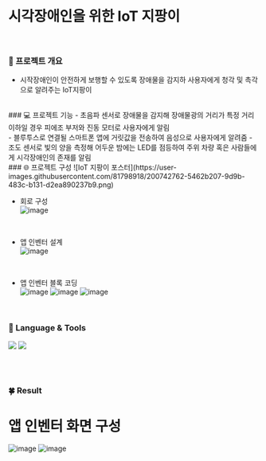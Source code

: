 # 시각장애인을 위한 IoT 지팡이
<br/>

### 📑 프로젝트 개요
- 시작장애인이 안전하게 보행할 수 있도록 장애물을 감지하 사용자에게 청각 및 촉각으로 알려주는 IoT지팡이<br/>

<br/>
### 💻 프로젝트 기능
- 초음파 센서로 장애물을 감지해 장애물광의 거리가 특정 거리 이하일 경우 피에조 부저와 진동 모터로 사용자에게 알림<br/>
- 블루투스로 연결될 스마트폰 앱에 거릿값을 전송하여 음성으로 사용자에게 알려줌
- 조도 센서로 빛의 양을 측정해 어두운 밤에는 LED를 점등하여 주위 차량 혹은 사람들에게 시각장애인의 존재를 알림


<br/>
### 🌐 프로젝트 구성
![IoT 지팡이 포스터](https://user-images.githubusercontent.com/81798918/200742762-5462b207-9d9b-483c-b131-d2ea890237b9.png)

<br/>

- 회로 구성 <br/>
![image](https://user-images.githubusercontent.com/81798918/200742850-34b67b63-bceb-4a8d-a99b-f078be30c4ea.png)
<br/>

- 앱 인벤터 설계<br/>
![image](https://user-images.githubusercontent.com/81798918/200742924-fd4f419c-414d-454e-8630-a92398ee924a.png)
<br/>

- 앱 인벤터 블록 코딩<br/>
![image](https://user-images.githubusercontent.com/81798918/131225701-16fb20fc-3240-4828-9c95-3f1693375356.png)
![image](https://user-images.githubusercontent.com/81798918/131225707-99370c83-c41a-483e-9daf-d41cf8ac7195.png)
![image](https://user-images.githubusercontent.com/81798918/131225713-3bfb9080-be0c-403c-a38f-d2c6d67bb4d1.png)

<br/>

### 👀 Language & Tools
<img src="https://img.shields.io/badge/C++-00599C?style=flat&logo=C++&logoColor=2C2255"/> 				  <!-- C++-->
<img src="https://img.shields.io/badge/Arduino-00979D?style=flat&logo=Arduino&logoColor=2C2255"/><br/><br/>	          <!-- 아두이노 -->

<br/>

### 🍀 Result






# 앱 인벤터 화면 구성
![image](https://user-images.githubusercontent.com/81798918/131225679-3a58b674-49a2-400b-b376-ae8573b05c72.png)
![image](https://user-images.githubusercontent.com/81798918/131225687-ac9a6f4a-843a-4e2f-a25c-edd54f591df8.png)


